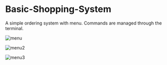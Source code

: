 # Basic-Shopping-System
A simple ordering system with menu. Commands are managed through the terminal.


![menu](https://github.com/sefasarac/Basic-Shopping-System/assets/70567964/3c538cd4-e5b1-4de3-938d-33d6ae93c192)

![menu2](https://github.com/sefasarac/Basic-Shopping-System/assets/70567964/53eb894b-c622-460f-83bf-ba26236562da)

![menu3](https://github.com/sefasarac/Basic-Shopping-System/assets/70567964/3f5a9adf-0c0d-4282-8780-06bc70878e9f)

